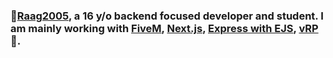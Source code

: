 ### 🌴[Raag2005](https://raag2005.dk), a 16 y/o backend focused developer and student. I am mainly working with [FiveM](https://fivem.net), [Next.js](https://nextjs.org/), [Express with EJS](https://ejs.co/), [vRP](https://forum.cfx.re/t/release-vrp-framework/22894)🧊.
